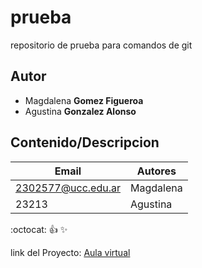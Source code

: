 # prueba
repositorio de prueba para comandos de git
 
## Autor
* Magdalena **Gomez Figueroa**
* Agustina **Gonzalez Alonso**

## Contenido/Descripcion

| Email | Autores |
|-------|---------|
|2302577@ucc.edu.ar|Magdalena|
|23213|Agustina|

:octocat:
:+1:
:sparkles:


link del Proyecto: [Aula virtual](https://presencial.ucc.edu.ar/login/index.php)

